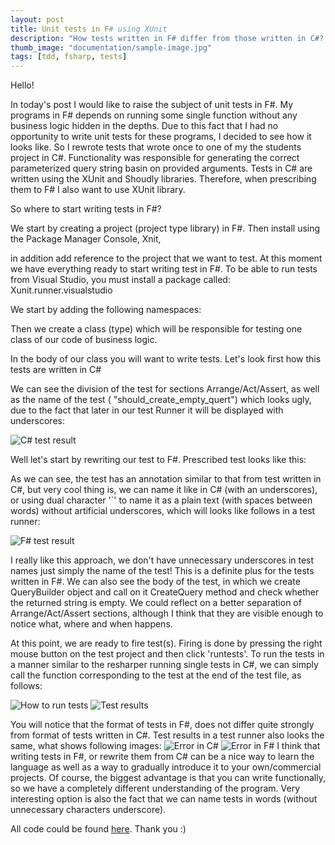 ```yaml
---
layout: post
title: Unit tests in F# using XUnit
description: "How tests written in F# differ from those written in C#? Let's see!"
thumb_image: "documentation/sample-image.jpg"
tags: [tdd, fsharp, tests]
---
```


Hello!

In today's post I would like to raise the subject of unit tests in F#. My programs in F# depends on running some single function without any business logic hidden in the depths. Due to this fact that I had no opportunity to write unit tests for these programs, I decided to see how it looks like.
So I rewrote tests that wrote once to one of my the students project in C#. Functionality was responsible for generating the correct parameterized query string basin on provided arguments.
Tests in C# are written using the XUnit and Shoudly libraries. Therefore, when prescribing them to F# I also want to use XUnit library.

So where to start writing tests in F#?

We start by creating a project (project type library) in F#.
Then install using the Package Manager Console, Xnit,
<script src="https://gist.github.com/MNie/a143107bfa69c7a328f7f40c4b30c73e.js"></script>
in addition add reference to the project that we want to test. At this moment we have everything ready to start writing test in F#.
To be able to run tests from Visual Studio, you must install a package called: Xunit.runner.visualstudio
<script src="https://gist.github.com/MNie/df6241330169234beae19d88a625b9c5.js"></script>

We start by adding the following namespaces:

<script src="https://gist.github.com/MNie/a75011ca508cc432b641c74f615ca7fc.js"></script>

Then we create a class (type) which will be responsible for testing one class of our code of business logic.

<script src="https://gist.github.com/MNie/975ddf80e9ff2f9d74c17b771eb0c3af.js"></script>

In the body of our class you will want to write tests. Let's look first how this tests are written in C#

<script src="https://gist.github.com/MNie/d83cb79f143e11e70363d58f36c788d7.js"></script>

We can see the division of the test for sections Arrange/Act/Assert, as well as the name of the test ( "should_create_empty_quert") which looks ugly, due to the fact that later in our test Runner it will be displayed with underscores:

![C# test result](https://mnie.github.com/img/fsharpxunittesting/CSharpresult.png)

Well let's start by rewriting our test to F#. Prescribed test looks like this:

<script src="https://gist.github.com/MNie/e92ed05b21d24efbe95857cec591fa16.js"></script>

As we can see, the test has an annotation similar to that from test written in C#, but very cool thing is, we can name it like in C# (with an underscores), or using dual character '`' to name it as a plain text (with spaces between words) without artificial underscores, which will looks like follows in a test runner:

![F# test result](https://mnie.github.com/img/fsharpxunittesting/FSharpresult.png)

I really like this approach, we don't have unnecessary underscores in test names just simply the name of the test! This is a definite plus for the tests written in F#. We can also see the body of the test, in which we create QueryBuilder object and call on it CreateQuery method and check whether the returned string is empty.
We could reflect on a better separation of Arrange/Act/Assert sections, although I think that they are visible enough to notice what, where and when happens.

At this point, we are ready to fire test(s). Firing is done by pressing the right mouse button on the test project and then click 'runtests'. To run the tests in a manner similar to the resharper running single tests in C#, we can simply call the function corresponding to the test at the end of the test file, as follows:

![How to run tests](https://mnie.github.com/img/fsharpxunittesting/HowToRun.png)
![Test results](https://mnie.github.com/img/fsharpxunittesting/result.png)

You will notice that the format of tests in F#, does not differ quite strongly from format of tests written in C#. Test results in a test runner also looks the same, what shows following images:
![Error in C#](https://mnie.github.com/img/fsharpxunittesting/CSharpError.png)
![Error in F#](https://mnie.github.com/img/fsharpxunittesting/FSharpError.png)
I think that writing tests in F#, or rewrite them from C# can be a nice way to learn the language as well as a way to gradually introduce it to your own/commercial projects. Of course, the biggest advantage is that you can write functionally, so we have a completely different understanding of the program.
Very interesting option is also the fact that we can name tests in words (without unnecessary characters underscore).

All code could be found [here](https://github.com/MNie/FSharpUnitTesting).
Thank you :)